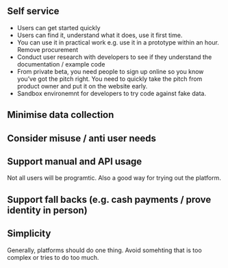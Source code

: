 <!-- TITLE: Good Platforms -->
<!-- SUBTITLE: A quick summary of Good Platforms -->

## Self service

* Users can get started quickly
* Users can find it, understand what it does, use it first time.
* You can use it in practical work e.g. use it in a prototype within an hour.
Remove procurement
* Conduct user research with developers to see if they understand the documentation / example code
* From private beta, you need people to sign up online so you know you’ve got the pitch right. You need to quickly take the pitch from product owner and put it on the website early.
* Sandbox environemnt for developers to try code against fake data.



## Minimise data collection

## Consider misuse / anti user needs 

## Support manual and API usage

Not all users will be programtic. Also a good way for trying out the platform.

## Support fall backs (e.g. cash payments / prove identity in person)

## Simplicity

Generally, platforms should do one thing. Avoid somehting that is too complex or tries to do too much.

